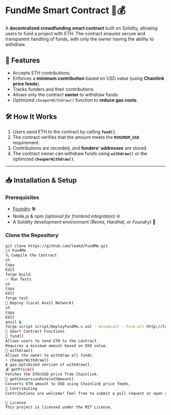 # FundMe Smart Contract 🏦💰

A **decentralized crowdfunding smart contract** built on Solidity, allowing users to fund a project with ETH. The contract ensures secure and transparent handling of funds, with only the owner having the ability to withdraw.

## 🚀 Features
- Accepts ETH contributions.
- Enforces a **minimum contribution** based on USD value (using **Chainlink price feeds**).
- Tracks funders and their contributions.
- Allows only the contract **owner** to withdraw funds.
- Optimized `cheaperWithdraw()` function to **reduce gas costs**.

## 🛠 How It Works
1. Users send ETH to the contract by calling **`fund()`**.
2. The contract verifies that the amount meets the **`MINIMUM_USD`** requirement.
3. Contributions are recorded, and **funders' addresses** are stored.
4. The contract owner can withdraw funds using **`withdraw()`** or the optimized **`cheaperWithdraw()`**.

---

## 📥 Installation & Setup
### Prerequisites
- [Foundry](https://getfoundry.sh/) 🛠
- Node.js & npm _(optional for frontend integration)_ 🌐
- A Solidity development environment _(Remix, Hardhat, or Foundry)_ 🔧

### Clone the Repository
```sh
git clone https://github.com/leokd/FundMe.git
cd FundMe
🔍 Compile the Contract
sh
Copy
Edit
forge build
✅ Run Tests
sh
Copy
Edit
forge test
🚀 Deploy (Local Anvil Network)
sh
Copy
Edit
anvil &
forge script script/DeployFundMe.s.sol --broadcast --fork-url http://localhost:8545
🔗 Smart Contract Functions
📌 fund()
Allows users to send ETH to the contract.
Requires a minimum amount based on USD value.
🔑 withdraw()
Allows the owner to withdraw all funds.
⚡ cheaperWithdraw()
A gas-optimized version of withdraw().
💰 getPrice()
Fetches the ETH/USD price from Chainlink.
🔄 getConversionRate(ethAmount)
Converts ETH amount to USD using Chainlink price feeds.
🤝 Contributing
Contributions are welcome! Feel free to submit a pull request or open an issue. 🚀

📜 License
This project is licensed under the MIT License.
